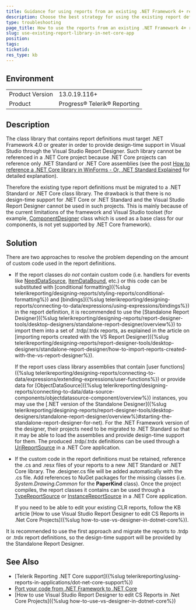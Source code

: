 ```yaml
---
title: Guidance for using reports from an existing .NET Framework 4+ report library in a .NET Core application
description: Choose the best strategy for using the existing report definitions from a .NET Framework 4.0 class library in a .NET Core application.
type: troubleshooting
page_title: How to use the reports from an existing .NET Framework 4+ report library in a .NET Core application
slug: use-existing-report-library-in-net-core-app
position: 
tags: 
ticketid:
res_type: kb
---
```


## Environment
<table>
	<tr>
		<td>Product Version</td>
		<td>13.0.19.116+</td>
	</tr>
	<tr>
		<td>Product</td>
		<td>Progress® Telerik® Reporting</td>
	</tr>
</table>

## Description

The class library that contains report definitions must target .NET Framework 4.0 or greater in order to provide design-time support in Visual Studio through the Visual Studio Report Designer. Such library cannot be referenced in a .NET Core project because .NET Core projects can reference only .NET Standard or .NET Core assemblies (see the post [How to reference a .NET Core library in WinForms - Or, .NET Standard Explained](https://www.hanselman.com/blog/HowToReferenceANETCoreLibraryInWinFormsOrNETStandardExplained.aspx) for detailed explanation).

Therefore the existing type report definitions must be migrated to a .NET Standard or .NET Core class library. The drawback is that there is no design-time support for .NET Core or .NET Standard and the Visual Studio Report Designer cannot be used in such projects. This is mainly because of the current limitations of the framework and Visual Studio toolset (for example, [ComponentDesigner](https://docs.microsoft.com/en-us/dotnet/api/system.componentmodel.design.componentdesigner?view=netframework-4.7.2) class which is used as a base class for our components, is not yet supported by .NET Core framework).

## Solution

There are two approaches to resolve the problem depending on the amount of custom code used in the report definitions.
* If the report classes *do not* contain custom code (i.e. handlers for events like [NeedDataSource](/api/Telerik.Reporting.DataItem#Telerik_Reporting_DataItem_NeedDataSource), [ItemDataBound](/api/Telerik.Reporting.ReportItemBase#collapsible-Telerik_Reporting_ReportItemBase_ItemDataBound), etc.) or this code can be substituted with [conditional formatting]({%slug telerikreporting/designing-reports/styling-reports/conditional-formatting%}) and [bindings]({%slug telerikreporting/designing-reports/connecting-to-data/expressions/using-expressions/bindings%}) in the report definition, it is recommended to use the [Standalone Report Designer]({%slug telerikreporting/designing-reports/report-designer-tools/desktop-designers/standalone-report-designer/overview%}) to import them into a set of .trdp/.trdx reports, as explained in the article on [importing reports created with the VS Report Designer]({%slug telerikreporting/designing-reports/report-designer-tools/desktop-designers/standalone-report-designer/how-to-import-reports-created-with-the-vs-report-designer%}). 

	If the report uses class library assemblies that contain [user functions]({%slug telerikreporting/designing-reports/connecting-to-data/expressions/extending-expressions/user-functions%}) or provide data for [ObjectDataSource]({%slug telerikreporting/designing-reports/connecting-to-data/data-source-components/objectdatasource-component/overview%}) instances, you may use the [.NET version of the Standalone Designer]({%slug telerikreporting/designing-reports/report-designer-tools/desktop-designers/standalone-report-designer/overview%}#starting-the-standalone-report-designer-for-net). For the .NET Framework version of the designer, their projects need to be migrated to .NET Standard so that it may be able to load the assemblies and provide design-time support for them.
The produced .trdp/.trdx definitions can be used through a [UriReportSource](/api/telerik.reporting.urireportsource) in a .NET Core application.

* If the custom code in the report definitions must be retained, reference the .cs and .resx files of your reports to a new .NET Standard or .NET Core library. The .designer.cs file will be added automatically with the .cs file. Add references to NuGet packages for the missing classes (i.e. *System.Drawing.Common* for the **PaperKind** class). Once the project compiles, the report classes it contains can be used through a [TypeReportSource](/api/telerik.reporting.typereportsource) or [InstanceReportSource](/api/telerik.reporting.instancereportsource) in a .NET Core application.

	If you need to be able to edit your existing CLR reports, follow the KB article [How to use Visual Studio Report Designer to edit CS Reports in .Net Core Projects]({%slug how-to-use-vs-designer-in-dotnet-core%}).

It is recommended to use the first approach and migrate the reports to .trdp or .trdx report definitions, so the design-time support will be provided by the Standalone Report Designer.

## See Also

* [Telerik Reporting .NET Core support]({%slug telerikreporting/using-reports-in-applications/dot-net-core-support%})
* [Port your code from .NET Framework to .NET Core](https://docs.microsoft.com/en-us/dotnet/core/porting/)
* [How to use Visual Studio Report Designer to edit CS Reports in .Net Core Projects]({%slug how-to-use-vs-designer-in-dotnet-core%})
